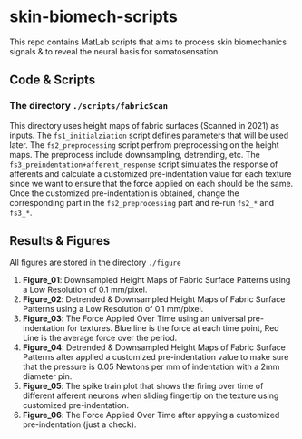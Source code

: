 # skin-biomech-scripts
This repo contains MatLab scripts that aims to process skin biomechanics signals &amp; to reveal the neural basis for somatosensation 

## Code & Scripts
### The directory `./scripts/fabricScan`
This directory uses height maps of fabric surfaces (Scanned in 2021) as inputs. The `fs1_initialziation` script defines parameters that will be used later. 
The `fs2_preprocessing` script perfrom preprocessing on the height maps. The preprocess include downsampling, detrending, etc. 
The `fs3_preindentation+afferent_response` script simulates the response of afferents and calculate a customized pre-indentation value for each texture since we want to ensure that the force applied on each should be the same.   
Once the customized pre-indentation is obtained, change the corresponding part in the `fs2_preprocessing` part and re-run `fs2_*` and `fs3_*`.

## Results & Figures
All figures are stored in the directory `./figure`
1. **Figure_01**: Downsampled Height Maps of Fabric Surface Patterns using a Low Resolution of 0.1 mm/pixel.
2. **Figure_02**: Detrended & Downsampled Height Maps of Fabric Surface Patterns using a Low Resolution of 0.1 mm/pixel.
3. **Figure_03**: The Force Applied Over Time using an universal pre-indentation for textures. Blue line is the force at each time point, Red Line is the average force over the period.
4. **Figure_04**: Detrended & Downsampled Height Maps of Fabric Surface Patterns after applied a customized pre-indentation value to make sure that the pressure is 0.05 Newtons per mm of indentation with a 2mm diameter pin. 
5. **Figure_05**: The spike train plot that shows the firing over time of different afferent neurons when sliding fingertip on the texture using customized pre-indentation.
6. **Figure_06**: The Force Applied Over Time after appying a customized pre-indentation (just a check). 